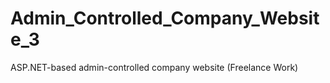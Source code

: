 # Admin_Controlled_Company_Website_3
ASP.NET-based admin-controlled company website (Freelance Work)

